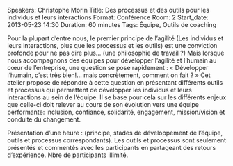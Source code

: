 Speakers: Christophe Morin
Title: Des processus et des outils pour les individus et leurs interactions
Format: Conférence
Room: 2
Start_date: 2013-05-23 14:30
Duration: 60 minutes
Tags: Équipe, Outils de coaching

Pour la plupart d’entre nous, le premier principe de l’agilité (Les individus et leurs interactions, plus que les processus et les outils) est une conviction profonde pour ne pas dire plus… (une philosophie de travail ?)
Mais lorsque nous accompagnons des équipes pour développer l’agilité et l’humain au cœur de l’entreprise, une question se pose rapidement : « Développer l’humain, c’est très bien!... mais concrètement, comment on fait ? »
Cet atelier propose de répondre à cette question en présentant différents outils et processus qui permettent de développer les individus et leurs interactions au sein de l’équipe.
Il se base pour cela sur les différents enjeux que celle-ci doit relever au cours de son évolution vers une équipe performante: inclusion, confiance, solidarité, engagement, mission/vision et conduite du changement.

Présentation d’une heure : (principe, stades de développement de l’équipe, outils et processus correspondants). Les outils et processus sont seulement présentés et commentés avec les participants en partageant des retours d’expérience. Nbre de participants illimité. 
